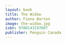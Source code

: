 ```yaml
---
layout: book
title: The Widow
author: Fiona Barton
image: the-widow.jpg
isbn: 9780143197607
publisher: Penguin Canada
---
```

